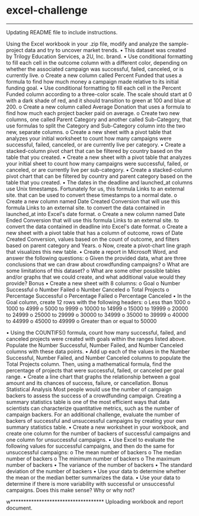 # excel-challenge
******************************
Updating README file to include instructions.

Using the Excel workbook in your .zip file, modify and analyze the sample-project data and try to uncover market trends.
•	This dataset was created by Trilogy Education Services, a 2U, Inc. brand.
•	Use conditional formatting to fill each cell in the outcome column with a different color, depending on whether the associated campaign was successful, failed, canceled, or is currently live.
o	Create a new column called Percent Funded that uses a formula to find how much money a campaign made relative to its initial funding goal.
•	Use conditional formatting to fill each cell in the Percent Funded column according to a three-color scale. The scale should start at 0 with a dark shade of red, and it should transition to green at 100 and blue at 200.
o	Create a new column called Average Donation that uses a formula to find how much each project backer paid on average.
o	Create two new columns, one called Parent Category and another called Sub-Category, that use formulas to split the Category and Sub-Category column into the two new, separate columns.
o	Create a new sheet with a pivot table that analyzes your initial worksheet to count how many campaigns were successful, failed, canceled, or are currently live per category.
•	Create a stacked-column pivot chart that can be filtered by country based on the table that you created.
•	Create a new sheet with a pivot table that analyzes your initial sheet to count how many campaigns were successful, failed, or canceled, or are currently live per sub-category.
•	Create a stacked-column pivot chart that can be filtered by country and parent category based on the table that you created.
•	The dates in the deadline and launched_at columns use Unix timestamps. Fortunately for us, this formula Links to an external site. that can be used to convert these timestamps to a normal date.
o	Create a new column named Date Created Conversion that will use this formula Links to an external site. to convert the data contained in launched_at into Excel's date format.
o	Create a new column named Date Ended Conversion that will use this formula Links to an external site. to convert the data contained in deadline into Excel's date format.
o	Create a new sheet with a pivot table that has a column of outcome, rows of Date Created Conversion, values based on the count of outcome, and filters based on parent category and Years.
o	Now, create a pivot-chart line graph that visualizes this new table.
•	Create a report in Microsoft Word, and answer the following questions:
o	Given the provided data, what are three conclusions that we can draw about crowdfunding campaigns?
o	What are some limitations of this dataset?
o	What are some other possible tables and/or graphs that we could create, and what additional value would they provide?
Bonus
•	Create a new sheet with 8 columns:
o	Goal
o	Number Successful
o	Number Failed
o	Number Canceled
o	Total Projects
o	Percentage Successful
o	Percentage Failed
o	Percentage Canceled
•	In the Goal column, create 12 rows with the following headers:
o	Less than 1000
o	1000 to 4999
o	5000 to 9999
o	10000 to 14999
o	15000 to 19999
o	20000 to 24999
o	25000 to 29999
o	30000 to 34999
o	35000 to 39999
o	40000 to 44999
o	45000 to 49999
o	Greater than or equal to 50000
 
•	Using the COUNTIFS() formula, count how many successful, failed, and canceled projects were created with goals within the ranges listed above. Populate the Number Successful, Number Failed, and Number Canceled columns with these data points.
•	Add up each of the values in the Number Successful, Number Failed, and Number Canceled columns to populate the Total Projects column. Then, using a mathematical formula, find the percentage of projects that were successful, failed, or canceled per goal range.
•	Create a line chart that graphs the relationship between a goal amount and its chances of success, failure, or cancellation.
Bonus Statistical Analysis
Most people would use the number of campaign backers to assess the success of a crowdfunding campaign. Creating a summary statistics table is one of the most efficient ways that data scientists can characterize quantitative metrics, such as the number of campaign backers.
For an additional challenge, evaluate the number of backers of successful and unsuccessful campaigns by creating your own summary statistics table.
•	Create a new worksheet in your workbook, and create one column for the number of backers of successful campaigns and one column for unsuccessful campaigns.
•	Use Excel to evaluate the following values for successful campaigns, and then do the same for unsuccessful campaigns:
o	The mean number of backers
o	The median number of backers
o	The minimum number of backers
o	The maximum number of backers
•	The variance of the number of backers
•	The standard deviation of the number of backers
•	Use your data to determine whether the mean or the median better summarizes the data.
•	Use your data to determine if there is more variability with successful or unsuccessful campaigns. Does this make sense? Why or why not?

w************************************
Uploading workbook and report document.